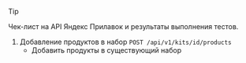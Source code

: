 > [!TIP]
> Чек-лист на API Яндекс Прилавок и результаты выполнения тестов.

1. Добавление продуктов в набор `POST /api/v1/kits/id/products`
   * Добавить продукты в существующий набор

